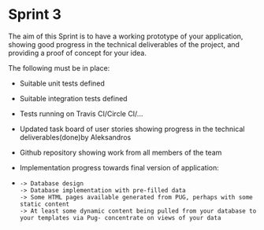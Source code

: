 # Sprint 3
The aim of this Sprint is to have a working prototype of your application, showing good progress in the technical deliverables of the project, and providing a proof of concept for your idea.

The following must be in place:

- Suitable unit tests defined

- Suitable integration tests defined

- Tests running on Travis CI/Circle CI/...

- Updated task board of user stories showing progress in the technical deliverables(done)by Aleksandros

- Github repository showing work from all members of the team

- Implementation progress towards final version of application:
- 
      -> Database design
      -> Database implementation with pre-filled data
      -> Some HTML pages available generated from PUG, perhaps with some static content
      -> At least some dynamic content being pulled from your database to your templates via Pug- concentrate on views of your data
